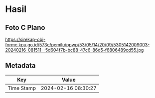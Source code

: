 # Hasil

## Foto C Plano

https://sirekap-obj-formc.kpu.go.id/573e/pemilu/ppwp/53/05/14/20/09/5305142009003-20240216-081511--5d604f7b-bc88-47c6-86d5-f6806489cd55.jpg


## Metadata

| Key        | Value               |
| ---------- | ------------------- |
| Time Stamp | 2024-02-16 08:30:27 |



